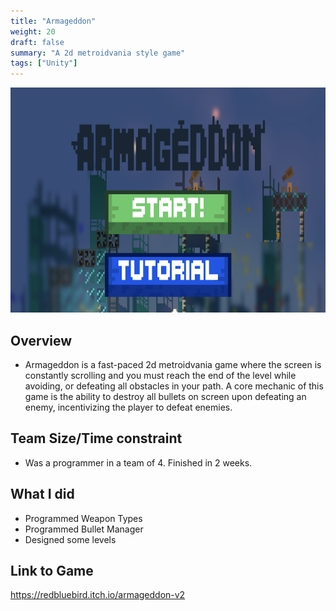 ```yaml
---
title: "Armageddon"
weight: 20
draft: false
summary: "A 2d metroidvania style game"
tags: ["Unity"]
---
```

<p><img src="featured.png" width="640" height = "360"></p>

## Overview
- Armageddon is a fast-paced 2d metroidvania game where the screen is constantly scrolling and you must reach the end of the level while avoiding, or defeating all obstacles in your path. A core mechanic of this game is the ability to destroy all bullets on screen upon defeating an enemy, incentivizing the player to defeat enemies.

## Team Size/Time constraint
- Was a programmer in a team of 4. Finished in 2 weeks.

## What I did
- Programmed Weapon Types
- Programmed Bullet Manager
- Designed some levels

## Link to Game

https://redbluebird.itch.io/armageddon-v2
